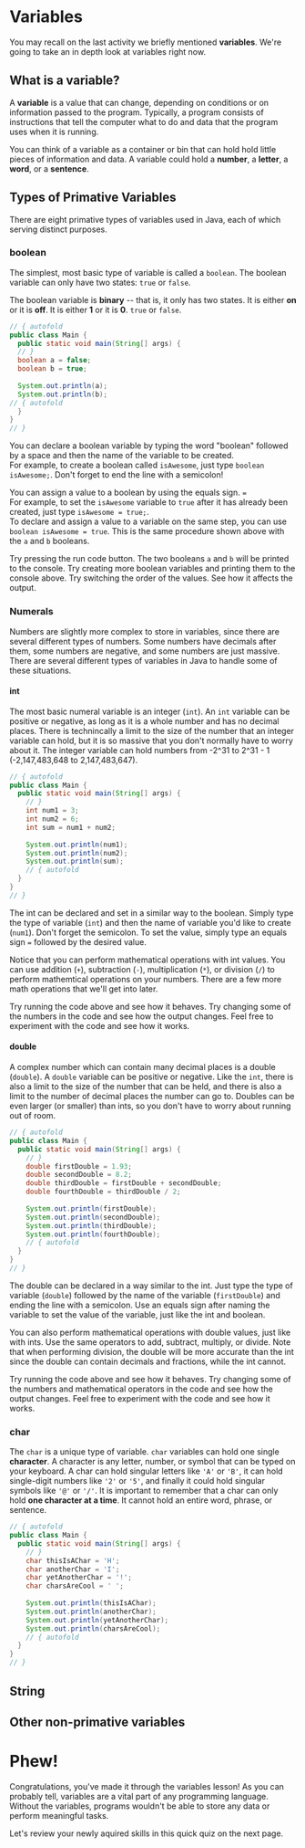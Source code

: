 # Variables

You may recall on the last activity we briefly mentioned **variables**.  We're going to take an in depth look at variables right now.

## What is a variable?

A **variable** is a value that can change, depending on conditions or on information passed to the program. Typically, a program consists of instructions that tell the computer what to do and data that the program uses when it is running.

You can think of a variable as a container or bin that can hold hold little pieces of information and data.  A variable could hold a **number**, a **letter**, a **word**, or a **sentence**.

## Types of Primative Variables

There are eight primative types of variables used in Java, each of which serving distinct purposes.

### boolean

The simplest, most basic type of variable is called a `boolean`.  The boolean variable can only have two states: `true` or `false`.  

The boolean variable is **binary** -- that is, it only has two states.  It is either **on** or it is **off**.  It is either **1** or it is **0**.  `true` or `false`.

```java runnable
// { autofold
public class Main {
  public static void main(String[] args) {
  // }
  boolean a = false;
  boolean b = true;
  
  System.out.println(a);
  System.out.println(b);
// { autofold
  }
}
// }
```

You can declare a boolean variable by typing the word "boolean" followed by a space and then the name of the variable to be created.  
For example, to create a boolean called `isAwesome`, just type `boolean isAwesome;`.  Don't forget to end the line with a semicolon!

You can assign a value to a boolean by using the equals sign. `=`  
For example, to set the `isAwesome` variable to `true` after it has already been created, just type `isAwesome = true;`.  
To declare and assign a value to a variable on the same step, you can use `boolean isAwesome = true`.  This is the same procedure shown above with the `a` and `b` booleans.

Try pressing the run code button.  The two booleans `a` and `b` will be printed to the console.  Try creating more boolean variables and printing them to the console above.  Try switching the order of the values.  See how it affects the output.

### Numerals

Numbers are slightly more complex to store in variables, since there are several different types of numbers.  Some numbers have decimals after them, some numbers are negative, and some numbers are just massive.  There are several different types of variables in Java to handle some of these situations.

#### int

The most basic numeral variable is an integer (`int`).  An `int` variable can be positive or negative, as long as it is a whole number and has no decimal places.  There is technincally a limit to the size of the number that an integer variable can hold, but it is so massive that you don't normally have to worry about it.  The integer variable can hold numbers from -2^31 to 2^31 - 1 (-2,147,483,648 to 2,147,483,647).

```java runnable
// { autofold
public class Main {
  public static void main(String[] args) {
    // }
    int num1 = 3;
    int num2 = 6;
    int sum = num1 + num2;
    
    System.out.println(num1);
    System.out.println(num2);
    System.out.println(sum);
    // { autofold
  }
}
// }
```

The int can be declared and set in a similar way to the boolean.  Simply type the type of variable (`int`) and then the name of variable you'd like to create (`num1`).  Don't forget the semicolon.  To set the value, simply type an equals sign `=` followed by the desired value.

Notice that you can perform mathematical operations with int values.  You can use addition (`+`), subtraction (`-`), multiplication (`*`), or division (`/`) to perform mathemtical operations on your numbers.  There are a few more math operations that we'll get into later.

Try running the code above and see how it behaves.  Try changing some of the numbers in the code and see how the output changes.  Feel free to experiment with the code and see how it works.

#### double

A complex number which can contain many decimal places is a double (`double`).  A `double` variable can be positive or negative.  Like the `int`, there is also a limit to the size of the number that can be held, and there is also a limit to the number of decimal places the number can go to.  Doubles can be even larger (or smaller) than ints, so you don't have to worry about running out of room.

```java runnable
// { autofold
public class Main {
  public static void main(String[] args) {
    // }
    double firstDouble = 1.93;
    double secondDouble = 8.2;
    double thirdDouble = firstDouble + secondDouble;
    double fourthDouble = thirdDouble / 2;
    
    System.out.println(firstDouble);
    System.out.println(secondDouble);
    System.out.println(thirdDouble);
    System.out.println(fourthDouble);
    // { autofold
  }
}
// }
```

The double can be declared in a way similar to the int.  Just type the type of variable (`double`) followed by the name of the variable (`firstDouble`) and ending the line with a semicolon.  Use an equals sign after naming the variable to set the value of the variable, just like the int and boolean.

You can also perform mathematical operations with double values, just like with ints.  Use the same operators to add, subtract, multiply, or divide.  Note that when performing division, the double will be more accurate than the int since the double can contain decimals and fractions, while the int cannot.  

Try running the code above and see how it behaves.  Try changing some of the numbers and mathematical operators in the code and see how the output changes.  Feel free to experiment with the code and see how it works.

### char

The `char` is a unique type of variable.  `char` variables can hold one single **character**.  A character is any letter, number, or symbol that can be typed on your keyboard.  A char can hold singular letters like `'A'` or `'B'`, it can hold single-digit numbers like `'2'` or `'5'`, and finally it could hold singular symbols like `'@'` or `'/'`.  It is important to remember that a char can only hold **one character at a time**.  It cannot hold an entire word, phrase, or sentence.

```java runnable
// { autofold
public class Main {
  public static void main(String[] args) {
    // }
    char thisIsAChar = 'H';
    char anotherChar = 'I';
    char yetAnotherChar = '!';
    char charsAreCool = ' ';
    
    System.out.println(thisIsAChar);
    System.out.println(anotherChar);
    System.out.println(yetAnotherChar);
    System.out.println(charsAreCool);
    // { autofold
  }
}
// }
```

## String

## Other non-primative variables

# Phew!

Congratulations, you've made it through the variables lesson!  As you can probably tell, variables are a vital part of any programming language.  Without the variables, programs wouldn't be able to store any data or perform meaningful tasks.

Let's review your newly aquired skills in this quick quiz on the next page.
